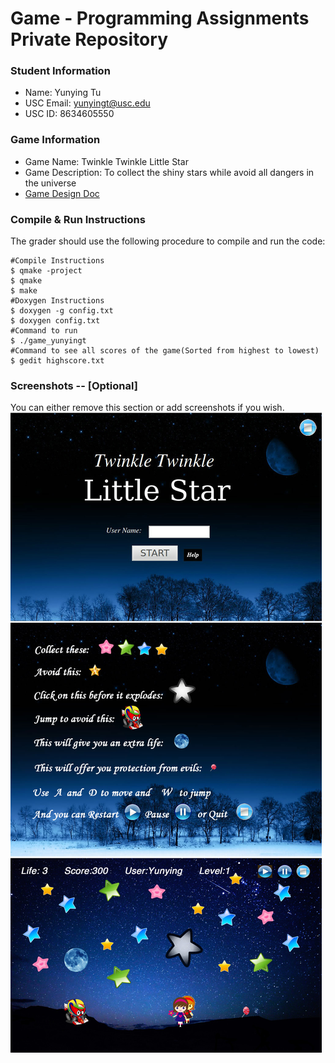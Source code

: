 # Game - Programming Assignments Private Repository
### Student Information
  + Name: Yunying Tu
  + USC Email: yunyingt@usc.edu
  + USC ID: 8634605550

### Game Information
  + Game Name: Twinkle Twinkle Little Star
  + Game Description: To collect the shiny stars while avoid all dangers in the universe
  + [Game Design Doc](GameDesignDoc.md)


### Compile & Run Instructions
The grader should use the following procedure to compile and run the code:
```shell
#Compile Instructions
$ qmake -project
$ qmake
$ make
#Doxygen Instructions
$ doxygen -g config.txt
$ doxygen config.txt
#Command to run
$ ./game_yunyingt
#Command to see all scores of the game(Sorted from highest to lowest)
$ gedit highscore.txt
```

### Screenshots -- [Optional]
You can either remove this section or add screenshots if you wish.
![Screen Shot](myGame.jpg "ScreenShow")
